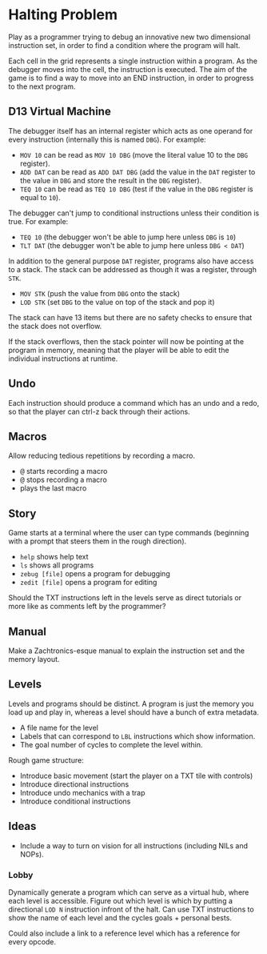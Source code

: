 # Halting Problem
Play as a programmer trying to debug an innovative new two dimensional instruction set, in order to find a condition where the program will halt.

Each cell in the grid represents a single instruction within a program. As the debugger moves into the cell, the instruction is executed. The aim of the game is to find a way to move into an END instruction, in order to progress to the next program.

## D13 Virtual Machine
The debugger itself has an internal register which acts as one operand for every instruction (internally this is named `DBG`). For example:

- `MOV 10` can be read as `MOV 10 DBG` (move the literal value 10 to the `DBG` register).
- `ADD DAT` can be read as `ADD DAT DBG` (add the value in the `DAT` register to the value in `DBG` and store the result in the `DBG` register).
- `TEQ 10` can be read as `TEQ 10 DBG` (test if the value in the `DBG` register is equal to `10`).

The debugger can't jump to conditional instructions unless their condition is true. For example:

- `TEQ 10` (the debugger won't be able to jump here unless `DBG` is `10`)
- `TLT DAT` (the debugger won't be able to jump here unless `DBG < DAT`)

In addition to the general purpose `DAT` register, programs also have access to a stack. The stack can be addressed as though it was a register, through `STK`.

- `MOV STK` (push the value from `DBG` onto the stack)
- `LOD STK` (set `DBG` to the value on top of the stack and pop it)

The stack can have 13 items but there are no safety checks to ensure that the stack does not overflow.

If the stack overflows, then the stack pointer will now be pointing at the program in memory, meaning that the player will be able to edit the individual instructions at runtime.

## Undo
Each instruction should produce a command which has an undo and a redo, so that the player can ctrl-z back through their actions.

## Macros
Allow reducing tedious repetitions by recording a macro.

- <kbd>@</kbd> starts recording a macro
- <kbd>@</kbd> stops recording a macro
- <kbd> </kbd> plays the last macro

## Story
Game starts at a terminal where the user can type commands (beginning with a prompt that steers them in the rough direction).

- `help` shows help text
- `ls` shows all programs
- `zebug [file]` opens a program for debugging
- `zedit [file]` opens a program for editing

Should the TXT instructions left in the levels serve as direct tutorials or more like as comments left by the programmer?

## Manual
Make a Zachtronics-esque manual to explain the instruction set and the memory layout.

## Levels
Levels and programs should be distinct. A program is just the memory you load up and play in, whereas a level should have a bunch of extra metadata.
- A file name for the level
- Labels that can correspond to `LBL` instructions which show information.
- The goal number of cycles to complete the level within.

Rough game structure:
- Introduce basic movement (start the player on a TXT tile with controls)
- Introduce directional instructions
- Introduce undo mechanics with a trap
- Introduce conditional instructions

## Ideas
- Include a way to turn on vision for all instructions (including NILs and NOPs).

### Lobby
Dynamically generate a program which can serve as a virtual hub, where each level is accessible. Figure out which level is which by putting a directional `LOD N` instruction infront of the halt. Can use TXT instructions to show the name of each level and the cycles goals + personal bests.

Could also include a link to a reference level which has a reference for every opcode.
